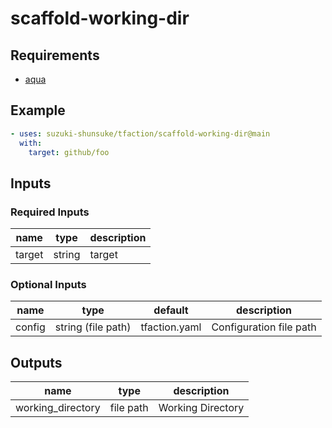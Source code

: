 # scaffold-working-dir

## Requirements

* [aqua](https://aquaproj.github.io/)

## Example

```yaml
- uses: suzuki-shunsuke/tfaction/scaffold-working-dir@main
  with:
    target: github/foo
```

## Inputs

### Required Inputs

name | type | description
--- | --- | ---
target | string | target

### Optional Inputs

name | type | default | description
--- | --- | --- | ---
config | string (file path) | tfaction.yaml | Configuration file path

## Outputs

name | type | description
--- | --- | ---
working_directory | file path | Working Directory

